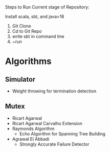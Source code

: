 Steps to Run Current stage of Repository:

Install scala, sbt, and java>18

1. Git Clone
2. Cd to Git Repo
3. write sbt in command line
4. ~run

# Algorithms

## Simulator

- Weight throwing for termination detection

## Mutex

- Ricart Agarwal
- Ricart Agarwal Carvalho Extension
- Raymonds Algorithm
  - Echo Algorithm for Spanning Tree Building 
- Agrawal El Abbadi
  - Strongly Accurate Failure Detector   
  

